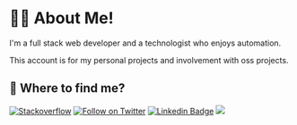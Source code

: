 # 👨‍💻 About Me!

I'm a full stack web developer and a technologist who enjoys automation.

This account is for my personal projects and involvement with oss projects.

## 🤔 Where to find me?

<a href="https://stackoverflow.com/users/7836833/deepakchethan?tab=profile"><img src="https://img.shields.io/stackexchange/stackoverflow/r/7836833?style=social" alt="Stackoverflow"></a>
[![Follow on Twitter](https://img.shields.io/twitter/follow/deepakchethan.svg?logo=twitter)](https://twitter.com/deepakchethan)
[![Linkedin Badge](https://img.shields.io/badge/-Deepak%20Chethan-blue?style=flat-square&logo=Linkedin&logoColor=white&link=https://www.linkedin.com/in/deepakchethan/)](https://www.linkedin.com/in/deepakchethan/)
![](https://komarev.com/ghpvc/?username=deepakchethan&color=green)
